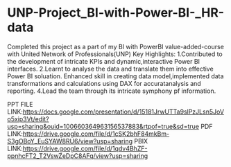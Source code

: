 # UNP-Project_BI-with-Power-BI-_HR-data
Completed this project as a part of my BI with PowerBI value-added-course with United Network of Professionals(UNP) 
Key Highlights:
1.Contributed to the development of intricate KPIs and dynamic,interactive Power BI interfaces.
2.Learnt to analyse the data and translate them into effective Power BI soluation.
Enhanced skill in creating data model,implemented data transformations and calculations using DAX for accuratanalysis and reporting.
4.Lead the team through its intricate symphony pf information.

PPT FILE LINK:https://docs.google.com/presentation/d/15181JrwUTTa9slPzJLsn5JoVo5xip3Vt/edit?usp=sharing&ouid=100660364963156537883&rtpof=true&sd=true
PDF LINK:https://drive.google.com/file/d/1cSK2bhF84mkBm-S3gOBoY_EuSYAW8RU6/view?usp=sharing
PBIX LINK:https://drive.google.com/file/d/1qdv4BhZF-ppnhcFT2_T2VswZeDpC8AFq/view?usp=sharing
